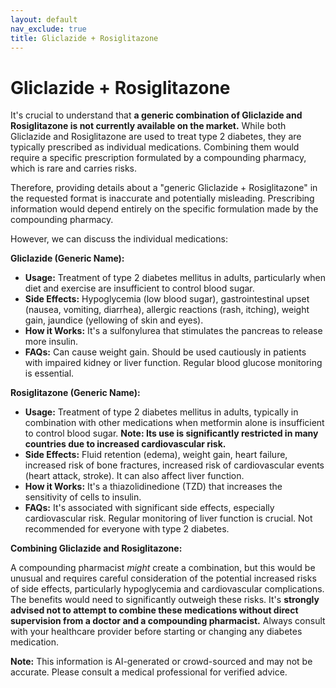 ```yaml
---
layout: default
nav_exclude: true
title: Gliclazide + Rosiglitazone
---
```


# Gliclazide + Rosiglitazone

It's crucial to understand that **a generic combination of Gliclazide and Rosiglitazone is not currently available on the market.**  While both Gliclazide and Rosiglitazone are used to treat type 2 diabetes, they are typically prescribed as individual medications. Combining them would require a specific prescription formulated by a compounding pharmacy, which is rare and carries risks.

Therefore, providing details about a "generic Gliclazide + Rosiglitazone" in the requested format is inaccurate and potentially misleading.  Prescribing information would depend entirely on the specific formulation made by the compounding pharmacy.

However, we can discuss the individual medications:

**Gliclazide (Generic Name):**

* **Usage:**  Treatment of type 2 diabetes mellitus in adults, particularly when diet and exercise are insufficient to control blood sugar.
* **Side Effects:** Hypoglycemia (low blood sugar), gastrointestinal upset (nausea, vomiting, diarrhea), allergic reactions (rash, itching), weight gain, jaundice (yellowing of skin and eyes).
* **How it Works:**  It's a sulfonylurea that stimulates the pancreas to release more insulin.
* **FAQs:** Can cause weight gain. Should be used cautiously in patients with impaired kidney or liver function.  Regular blood glucose monitoring is essential.


**Rosiglitazone (Generic Name):**

* **Usage:** Treatment of type 2 diabetes mellitus in adults, typically in combination with other medications when metformin alone is insufficient to control blood sugar.  **Note:  Its use is significantly restricted in many countries due to increased cardiovascular risk.**
* **Side Effects:**  Fluid retention (edema), weight gain, heart failure, increased risk of bone fractures, increased risk of cardiovascular events (heart attack, stroke).  It can also affect liver function.
* **How it Works:**  It's a thiazolidinedione (TZD) that increases the sensitivity of cells to insulin.
* **FAQs:**  It's associated with significant side effects, especially cardiovascular risk.  Regular monitoring of liver function is crucial.  Not recommended for everyone with type 2 diabetes.


**Combining Gliclazide and Rosiglitazone:**

A compounding pharmacist *might* create a combination, but this would be unusual and requires careful consideration of the potential increased risks of side effects, particularly hypoglycemia and cardiovascular complications.  The benefits would need to significantly outweigh these risks.  It's **strongly advised not to attempt to combine these medications without direct supervision from a doctor and a compounding pharmacist.**  Always consult with your healthcare provider before starting or changing any diabetes medication.


**Note:** This information is AI-generated or crowd-sourced and may not be accurate. Please consult a medical professional for verified advice.